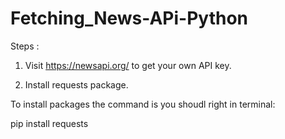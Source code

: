 # Fetching_News-APi-Python

Steps :

1. Visit https://newsapi.org/ to get your own API key.

2. Install requests package.

To install packages the command is you shoudl right in terminal:

pip install requests 
